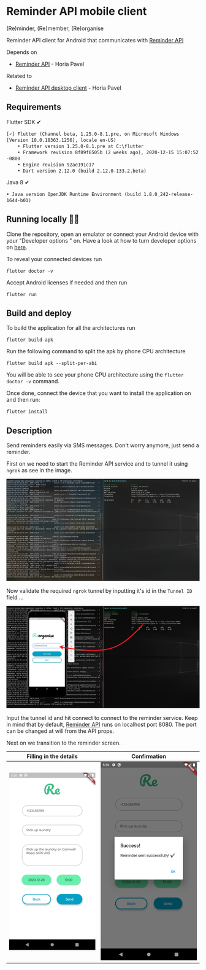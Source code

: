 # Reminder API mobile client

(Re)minder, (Re)member, (Re)organise

Reminder API client for Android that communicates with [Reminder API](https://github.com/Horiapavel98/reminder-api-pub)

Depends on

* [Reminder API](https://github.com/Horiapavel98/reminder-api-pub) - Horia Pavel

Related to

* [Reminder API desktop client](https://github.com/Horiapavel98/reminder-api-client-pub) - Horia Pavel


## Requirements

Flutter SDK ✔

    [✓] Flutter (Channel beta, 1.25.0-8.1.pre, on Microsoft Windows [Version 10.0.18363.1256], locale en-US)
        • Flutter version 1.25.0-8.1.pre at C:\flutter
        • Framework revision 8f89f6505b (2 weeks ago), 2020-12-15 15:07:52 -0800
        • Engine revision 92ae191c17
        • Dart version 2.12.0 (build 2.12.0-133.2.beta)

Java 8 ✔

    • Java version OpenJDK Runtime Environment (build 1.8.0_242-release-1644-b01)

## Running locally 🏃‍♀️

Clone the repository, open an emulator or connect your Android device with your "Developer options " on. Have a look at how to turn developer options on [here](https://www.greenbot.com/article/2457986/how-to-enable-developer-options-on-your-android-phone-or-tablet.html).


To reveal your connected devices run

    flutter doctor -v

Accept Android licenses if needed and then run

    flutter run


## Build and deploy

To build the application for all the architectures run

    flutter build apk

Run the following command to split the apk by phone CPU architecture

    flutter build apk --split-per-abi

You will be able to see your phone CPU architecture using the `flutter doctor -v` command.

Once done, connect the device that you want to install the application on and then run:

    flutter install


## Description

Send reminders easily via SMS messages. Don't worry anymore, just send a reminder.

First on we need to start the Reminder API service and to tunnel it using `ngrok` as see in the image.

![](img/start_service.png)

Now validate the required `ngrok` tunnel by inputting it's id in the `Tunnel ID` field ...

![](img/input_tunnel_id.png)

Input the tunnel id and hit connect to connect to the reminder service. Keep in mind that by default, [Reminder API](https://github.com/Horiapavel98/reminder-api-pub) runs on localhost port 8080. The port can be changed at will from the API props.

Next on we transition to the reminder screen.

Filling in the details             |  Confirmation
:-------------------------:|:-------------------------:
![](img/filled_in.png)  |  ![](img/reminder_success.png)